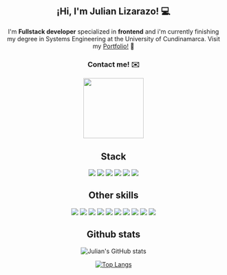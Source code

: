 <h2 align="center">¡Hi, I'm Julian Lizarazo! 💻</h2>

 <p align="center" width="20%">I'm <strong>Fullstack developer</strong> specialized in <strong>frontend</strong> and i'm currently finishing my degree in Systems Engineering at the University of Cundinamarca. Visit my <a href="https://portfolio-julianlizarazo.vercel.app" target="blank">Portfolio!</a> 💼</p> 





<div align="center">

 <h3>Contact me! ✉️</h3>
 
 <a href="https://www.linkedin.com/in/julianlizarazo/" target="blank" >
 <img src="https://img.shields.io/badge/Linkedin-0A66C2?style=for-the-badge&logo=Linkedin" width="140"   />
 </a>
 </div>
 
 <div align="center" width="100%">
 <h2>Stack</h2>
 <img src="https://img.shields.io/badge/PostgreSQL-4169E1?style=for-the-badge&logo=postgresql&logoColor=white"/>
 <img src="https://img.shields.io/badge/Express-f7df1e?style=for-the-badge&logo=Express&logoColor=gray"/>
 <img src="https://img.shields.io/badge/React-141414?style=for-the-badge&logo=react&logoColor=white"/>
 <img src="https://img.shields.io/badge/Nodejs-339933?style=for-the-badge&logo=nodedotjs&logoColor=white"/>
 <img src="https://img.shields.io/badge/Nextjs-000000?style=for-the-badge&logo=nextdotjs"/>
 <img src="https://img.shields.io/badge/Typescript-3178C6?style=for-the-badge&logo=typescript&logoColor=white"/>
</div>

<div align="center" width="100%">
 <h2>Other skills</h2>
 <img src="https://img.shields.io/badge/Docker-2496ED?style=for-the-badge&logo=docker&logoColor=white"/>
 <img src="https://img.shields.io/badge/Figma-F24E1E?style=for-the-badge&logo=figma&logoColor=white"/>
  <img src="https://img.shields.io/badge/Framer Motion-0055FF?style=for-the-badge&logo=framer&logoColor=white"/>
  <img src="https://img.shields.io/badge/GIT-F05032?style=for-the-badge&logo=git&logoColor=white"/>
 <img src="https://img.shields.io/badge/Postman-FF6C37?style=for-the-badge&logo=postman&logoColor=white"/>
  <img src="https://img.shields.io/badge/Preact-673AB8?style=for-the-badge&logo=preact&logoColor=white"/>
 <img src="https://img.shields.io/badge/React Router-CA4245?style=for-the-badge&logo=reactrouter&logoColor=white"/>
  <img src="https://img.shields.io/badge/Sass-CC6699?style=for-the-badge&logo=sass&logoColor=white"/>
 <img src="https://img.shields.io/badge/TailwindCSS-06B6D4?style=for-the-badge&logo=tailwindcss&logoColor=white"/>
  <img src="https://img.shields.io/badge/Vite-646CFF?style=for-the-badge&logo=vite&logoColor=white" />
 
</div>

<div align="center">
 <h2> Github stats </h2>

![Julian's GitHub stats](https://github-readme-stats.vercel.app/api?username=julianlizarazo&show_icons=true&theme=dark)

[![Top Langs](https://github-readme-stats.vercel.app/api/top-langs/?username=julianlizarazo)](https://github.com/anuraghazra/github-readme-stats)
</div>

 

 

 

